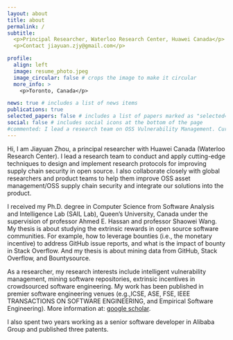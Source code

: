 ```yaml
---
layout: about
title: about
permalink: /
subtitle: 
  <p>Principal Researcher, Waterloo Research Center, Huawei Canada</p>
  <p>Contact jiayuan.zjy@gmail.com</p>

profile:
  align: left
  image: resume_photo.jpeg
  image_circular: false # crops the image to make it circular
  more_info: >
    <p>Toronto, Canada</p>

news: true # includes a list of news items
publications: true
selected_papers: false # includes a list of papers marked as "selected={true}"
social: false # includes social icons at the bottom of the page
#commented: I lead a research team on OSS Vulnerability Management. Currently, my research focuses on how to leverage LLM to assist practical OSS vulnerability management (e.g., OSS vulnerabilities early sensing, validation, explanation, evaluation, and patching).
---
```


Hi, I am Jiayuan Zhou, a principal researcher with Huawei Canada (Waterloo Research Center). I lead a research team to conduct and apply cutting-edge techniques to design and implement research protocols for improving supply chain security in open source. I also collaborate closely with global researchers and product teams to help them improve OSS asset management/OSS supply chain security and integrate our solutions into the product.


I received my Ph.D. degree in Computer Science from Software Analysis and Intelligence Lab (SAIL Lab), Queen’s University, Canada under the supervision of professor Ahmed E. Hassan and professor Shaowei Wang. My thesis is about studying the extrinsic rewards in open source software communities. For example, how to leverage bounties (i.e., the monetary incentive) to address GitHub issue reports, and what is the impact of bounty in Stack Overflow. And my thesis is about mining data from GitHub, Stack Overflow, and Bountysource.

As a researcher, my research interests include intelligent vulnerability management, mining software repositories, extrinsic incentives in crowdsourced software engineering. 
My work has been published in premier software engineering venues (e.g.,ICSE, ASE, FSE, IEEE TRANSACTIONS ON SOFTWARE ENGINEERING, and Empirical Software Engineering). More information at:
[google scholar](https://scholar.google.com/citations?hl=zh-CN&user=ySQkd5nCb0cC).

I also spent two years working as a senior software developer in Alibaba Group and published three patents.


